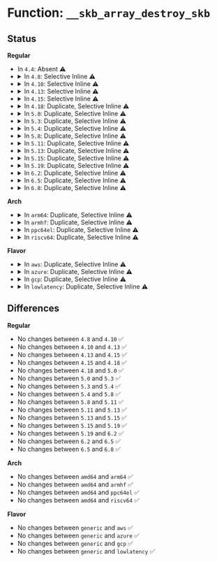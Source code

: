 # Function: <code>__skb_array_destroy_skb</code>

## Status
<b>Regular</b>
<ul>
<li>
In <code>4.4</code>: Absent ⚠️
</li>
<li>
<details>
<summary>In <code>4.8</code>: Selective Inline ⚠️</summary>

```c
void __skb_array_destroy_skb(void *ptr);
```

**Collision:** Unique Static

**Inline:** Selective

**Transformation:** False

**Instances:**

```
In drivers/net/tun.c (ffffffff8165068c)
Location: include/linux/skb_array.h:154
Inline: True
Inline callers:
  - drivers/net/tun.c:tun_queue_resize
  - drivers/net/tun.c:__tun_detach
```
**Symbols:**

```
ffffffff8164cd30-ffffffff8164cd40: __skb_array_destroy_skb (STB_LOCAL)
```
</details>
</li>
<li>
<details>
<summary>In <code>4.10</code>: Selective Inline ⚠️</summary>

```c
void __skb_array_destroy_skb(void *ptr);
```

**Collision:** Unique Static

**Inline:** Selective

**Transformation:** False

**Instances:**

```
In drivers/net/tun.c (ffffffff8168236b)
Location: include/linux/skb_array.h:154
Inline: True
Inline callers:
  - drivers/net/tun.c:tun_queue_resize
  - drivers/net/tun.c:__tun_detach
```
**Symbols:**

```
ffffffff8167ea70-ffffffff8167ea80: __skb_array_destroy_skb (STB_LOCAL)
```
</details>
</li>
<li>
<details>
<summary>In <code>4.13</code>: Selective Inline ⚠️</summary>

```c
void __skb_array_destroy_skb(void *ptr);
```

**Collision:** Unique Static

**Inline:** Selective

**Transformation:** False

**Instances:**

```
In drivers/net/tun.c (ffffffff816976b8)
Location: include/linux/skb_array.h:179
Inline: True
Inline callers:
  - drivers/net/tun.c:tun_device_event
  - drivers/net/tun.c:__tun_detach
```
**Symbols:**

```
ffffffff81693c50-ffffffff81693c60: __skb_array_destroy_skb (STB_LOCAL)
```
</details>
</li>
<li>
<details>
<summary>In <code>4.15</code>: Selective Inline ⚠️</summary>

```c
void __skb_array_destroy_skb(void *ptr);
```

**Collision:** Unique Static

**Inline:** Selective

**Transformation:** False

**Instances:**

```
In drivers/net/tun.c (ffffffff81702585)
Location: include/linux/skb_array.h:179
Inline: True
Inline callers:
  - drivers/net/tun.c:tun_device_event
```
**Symbols:**

```
ffffffff816fda80-ffffffff816fda90: __skb_array_destroy_skb (STB_LOCAL)
```
</details>
</li>
<li>
<details>
<summary>In <code>4.18</code>: Duplicate, Selective Inline ⚠️</summary>

```c
void __skb_array_destroy_skb(void *ptr);
```

**Collision:** Static Duplication

**Inline:** Selective

**Transformation:** False

**Instances:**

```
In drivers/net/tun.c (ffffffff8173b94f)
Location: include/linux/skb_array.h:189
Inline: True
Inline callers:
  - drivers/net/tun.c:tun_ptr_free
```
```
In net/sched/sch_generic.c (ffffffff818cc58f)
Location: include/linux/skb_array.h:189
Inline: True
Inline callers:
  - net/sched/sch_generic.c:pfifo_fast_change_tx_queue_len
```
**Symbols:**

```
ffffffff818cbb40-ffffffff818cbb50: __skb_array_destroy_skb (STB_LOCAL)
```
</details>
</li>
<li>
<details>
<summary>In <code>5.0</code>: Duplicate, Selective Inline ⚠️</summary>

```c
void __skb_array_destroy_skb(void *ptr);
```

**Collision:** Static Duplication

**Inline:** Selective

**Transformation:** False

**Instances:**

```
In drivers/net/tun.c (ffffffff8175f0af)
Location: include/linux/skb_array.h:189
Inline: True
Inline callers:
  - drivers/net/tun.c:tun_ptr_free
```
```
In net/sched/sch_generic.c (ffffffff818f77c2)
Location: include/linux/skb_array.h:189
Inline: True
Inline callers:
  - net/sched/sch_generic.c:pfifo_fast_change_tx_queue_len
```
**Symbols:**

```
ffffffff818f6e40-ffffffff818f6e50: __skb_array_destroy_skb (STB_LOCAL)
```
</details>
</li>
<li>
<details>
<summary>In <code>5.3</code>: Duplicate, Selective Inline ⚠️</summary>

```c
void __skb_array_destroy_skb(void *ptr);
```

**Collision:** Static Duplication

**Inline:** Selective

**Transformation:** False

**Instances:**

```
In drivers/net/tun.c (ffffffff8179c76f)
Location: include/linux/skb_array.h:185
Inline: True
Inline callers:
  - drivers/net/tun.c:tun_ptr_free
```
```
In net/sched/sch_generic.c (ffffffff81956daa)
Location: include/linux/skb_array.h:185
Inline: True
Inline callers:
  - net/sched/sch_generic.c:pfifo_fast_change_tx_queue_len
```
**Symbols:**

```
ffffffff81956570-ffffffff81956580: __skb_array_destroy_skb (STB_LOCAL)
```
</details>
</li>
<li>
<details>
<summary>In <code>5.4</code>: Duplicate, Selective Inline ⚠️</summary>

```c
void __skb_array_destroy_skb(void *ptr);
```

**Collision:** Static Duplication

**Inline:** Selective

**Transformation:** False

**Instances:**

```
In drivers/net/tun.c (ffffffff817c021f)
Location: include/linux/skb_array.h:185
Inline: True
Inline callers:
  - drivers/net/tun.c:tun_ptr_free
```
```
In net/sched/sch_generic.c (ffffffff8198d24a)
Location: include/linux/skb_array.h:185
Inline: True
Inline callers:
  - net/sched/sch_generic.c:pfifo_fast_change_tx_queue_len
```
**Symbols:**

```
ffffffff8198ca10-ffffffff8198ca20: __skb_array_destroy_skb (STB_LOCAL)
```
</details>
</li>
<li>
<details>
<summary>In <code>5.8</code>: Duplicate, Selective Inline ⚠️</summary>

```c
void __skb_array_destroy_skb(void *ptr);
```

**Collision:** Static Duplication

**Inline:** Selective

**Transformation:** False

**Instances:**

```
In drivers/net/tun.c (ffffffff8188efdb)
Location: include/linux/skb_array.h:185
Inline: True
Inline callers:
  - drivers/net/tun.c:tun_recvmsg
  - drivers/net/tun.c:tun_do_read
  - drivers/net/tun.c:__tun_detach
  - drivers/net/tun.c:tun_queue_purge
```
```
In net/sched/sch_generic.c (ffffffff81a644a0)
Location: include/linux/skb_array.h:185
Inline: True
```
**Symbols:**

```
ffffffff81a644a0-ffffffff81a644b0: __skb_array_destroy_skb (STB_LOCAL)
```
</details>
</li>
<li>
<details>
<summary>In <code>5.11</code>: Duplicate, Selective Inline ⚠️</summary>

```c
void __skb_array_destroy_skb(void *ptr);
```

**Collision:** Static Duplication

**Inline:** Selective

**Transformation:** False

**Instances:**

```
In drivers/net/tun.c (ffffffff8189cf00)
Location: include/linux/skb_array.h:185
Inline: True
Inline callers:
  - drivers/net/tun.c:tun_recvmsg
  - drivers/net/tun.c:tun_do_read
  - drivers/net/tun.c:__tun_detach
  - drivers/net/tun.c:tun_queue_purge
```
```
In net/sched/sch_generic.c (ffffffff81a6c5e0)
Location: include/linux/skb_array.h:185
Inline: True
```
**Symbols:**

```
ffffffff81a6c5e0-ffffffff81a6c5f0: __skb_array_destroy_skb (STB_LOCAL)
```
</details>
</li>
<li>
<details>
<summary>In <code>5.13</code>: Duplicate, Selective Inline ⚠️</summary>

```c
void __skb_array_destroy_skb(void *ptr);
```

**Collision:** Static Duplication

**Inline:** Selective

**Transformation:** False

**Instances:**

```
In drivers/net/tun.c (ffffffff8187f580)
Location: include/linux/skb_array.h:185
Inline: True
Inline callers:
  - drivers/net/tun.c:tun_recvmsg
  - drivers/net/tun.c:tun_do_read
  - drivers/net/tun.c:__tun_detach
  - drivers/net/tun.c:tun_queue_purge
```
```
In net/sched/sch_generic.c (ffffffff81a54d70)
Location: include/linux/skb_array.h:185
Inline: True
```
**Symbols:**

```
ffffffff81a54d70-ffffffff81a54d80: __skb_array_destroy_skb (STB_LOCAL)
```
</details>
</li>
<li>
<details>
<summary>In <code>5.15</code>: Duplicate, Selective Inline ⚠️</summary>

```c
void __skb_array_destroy_skb(void *ptr);
```

**Collision:** Static Duplication

**Inline:** Selective

**Transformation:** False

**Instances:**

```
In drivers/net/tun.c (ffffffff819113df)
Location: include/linux/skb_array.h:185
Inline: True
Inline callers:
  - drivers/net/tun.c:tun_recvmsg
  - drivers/net/tun.c:tun_do_read
  - drivers/net/tun.c:__tun_detach
  - drivers/net/tun.c:tun_queue_purge
```
```
In net/sched/sch_generic.c (ffffffff81b0d9f0)
Location: include/linux/skb_array.h:185
Inline: True
```
**Symbols:**

```
ffffffff81b0d9f0-ffffffff81b0da00: __skb_array_destroy_skb (STB_LOCAL)
```
</details>
</li>
<li>
<details>
<summary>In <code>5.19</code>: Duplicate, Selective Inline ⚠️</summary>

```c
void __skb_array_destroy_skb(void *ptr);
```

**Collision:** Static Duplication

**Inline:** Selective

**Transformation:** False

**Instances:**

```
In drivers/net/tun.c (ffffffff81a64288)
Location: include/linux/skb_array.h:185
Inline: True
Inline callers:
  - drivers/net/tun.c:tun_recvmsg
  - drivers/net/tun.c:tun_do_read
  - drivers/net/tun.c:__tun_detach
  - drivers/net/tun.c:tun_queue_purge
```
```
In net/sched/sch_generic.c (ffffffff81c94ad0)
Location: include/linux/skb_array.h:185
Inline: True
```
**Symbols:**

```
ffffffff81c94ad0-ffffffff81c94aed: __skb_array_destroy_skb (STB_LOCAL)
```
</details>
</li>
<li>
<details>
<summary>In <code>6.2</code>: Duplicate, Selective Inline ⚠️</summary>

```c
void __skb_array_destroy_skb(void *ptr);
```

**Collision:** Static Duplication

**Inline:** Selective

**Transformation:** False

**Instances:**

```
In drivers/net/tun.c (ffffffff81bef4d8)
Location: include/linux/skb_array.h:185
Inline: True
Inline callers:
  - drivers/net/tun.c:tun_recvmsg
  - drivers/net/tun.c:tun_do_read
  - drivers/net/tun.c:__tun_detach
  - drivers/net/tun.c:tun_queue_purge
```
```
In net/sched/sch_generic.c (ffffffff81e50520)
Location: include/linux/skb_array.h:185
Inline: True
```
**Symbols:**

```
ffffffff81e50520-ffffffff81e5053d: __skb_array_destroy_skb (STB_LOCAL)
```
</details>
</li>
<li>
<details>
<summary>In <code>6.5</code>: Duplicate, Selective Inline ⚠️</summary>

```c
void __skb_array_destroy_skb(void *ptr);
```

**Collision:** Static Duplication

**Inline:** Selective

**Transformation:** False

**Instances:**

```
In drivers/net/tun.c (ffffffff81c475b8)
Location: include/linux/skb_array.h:185
Inline: True
Inline callers:
  - drivers/net/tun.c:tun_recvmsg
  - drivers/net/tun.c:tun_do_read
  - drivers/net/tun.c:__tun_detach
  - drivers/net/tun.c:tun_queue_purge
```
```
In net/sched/sch_generic.c (ffffffff81eabcc0)
Location: include/linux/skb_array.h:185
Inline: True
```
**Symbols:**

```
ffffffff81eabcc0-ffffffff81eabcdd: __skb_array_destroy_skb (STB_LOCAL)
```
</details>
</li>
<li>
<details>
<summary>In <code>6.8</code>: Duplicate, Selective Inline ⚠️</summary>

```c
void __skb_array_destroy_skb(void *ptr);
```

**Collision:** Static Duplication

**Inline:** Selective

**Transformation:** False

**Instances:**

```
In drivers/net/tun.c (ffffffff81cfceb8)
Location: include/linux/skb_array.h:185
Inline: True
Inline callers:
  - drivers/net/tun.c:tun_recvmsg
  - drivers/net/tun.c:tun_do_read
  - drivers/net/tun.c:__tun_detach
  - drivers/net/tun.c:tun_queue_purge
```
```
In net/sched/sch_generic.c (ffffffff81f6e760)
Location: include/linux/skb_array.h:185
Inline: True
```
**Symbols:**

```
ffffffff81f6e760-ffffffff81f6e77d: __skb_array_destroy_skb (STB_LOCAL)
```
</details>
</li>
</ul>
<b>Arch</b>
<ul>
<li>
<details>
<summary>In <code>arm64</code>: Duplicate, Selective Inline ⚠️</summary>

```c
void __skb_array_destroy_skb(void *ptr);
```

**Collision:** Static Duplication

**Inline:** Selective

**Transformation:** False

**Instances:**

```
In drivers/net/tun.c (ffff8000109da9c4)
Location: include/linux/skb_array.h:185
Inline: True
Inline callers:
  - drivers/net/tun.c:tun_ptr_free
```
```
In net/sched/sch_generic.c (ffff800010c37740)
Location: include/linux/skb_array.h:185
Inline: True
```
**Symbols:**

```
ffff800010c37740-ffff800010c3776c: __skb_array_destroy_skb (STB_LOCAL)
```
</details>
</li>
<li>
<details>
<summary>In <code>armhf</code>: Duplicate, Selective Inline ⚠️</summary>

```c
void __skb_array_destroy_skb(void *ptr);
```

**Collision:** Static Duplication

**Inline:** Selective

**Transformation:** False

**Instances:**

```
In drivers/net/tun.c (c0ac141c)
Location: include/linux/skb_array.h:185
Inline: True
Inline callers:
  - drivers/net/tun.c:tun_ptr_free
```
```
In net/sched/sch_generic.c (c0d4adf4)
Location: include/linux/skb_array.h:185
Inline: True
Inline callers:
  - net/sched/sch_generic.c:pfifo_fast_change_tx_queue_len
```
**Symbols:**

```
c0d4a220-c0d4a23c: __skb_array_destroy_skb (STB_LOCAL)
```
</details>
</li>
<li>
<details>
<summary>In <code>ppc64el</code>: Duplicate, Selective Inline ⚠️</summary>

```c
void __skb_array_destroy_skb(void *ptr);
```

**Collision:** Static Duplication

**Inline:** Selective

**Transformation:** False

**Instances:**

```
In drivers/net/tun.c (c000000000a9c97c)
Location: include/linux/skb_array.h:185
Inline: True
Inline callers:
  - drivers/net/tun.c:tun_ptr_free
```
```
In net/sched/sch_generic.c (c000000000d306c0)
Location: include/linux/skb_array.h:185
Inline: True
Inline callers:
  - net/sched/sch_generic.c:pfifo_fast_change_tx_queue_len
```
**Symbols:**

```
c000000000d2fe00-c000000000d2fe34: __skb_array_destroy_skb (STB_LOCAL)
```
</details>
</li>
<li>
<details>
<summary>In <code>riscv64</code>: Duplicate, Selective Inline ⚠️</summary>

```c
void __skb_array_destroy_skb(void *ptr);
```

**Collision:** Static Duplication

**Inline:** Selective

**Transformation:** False

**Instances:**

```
In drivers/net/tun.c (ffffffe0006257aa)
Location: include/linux/skb_array.h:185
Inline: True
Inline callers:
  - drivers/net/tun.c:tun_ptr_free
```
```
In net/sched/sch_generic.c (ffffffe0007a9bf8)
Location: include/linux/skb_array.h:185
Inline: True
Inline callers:
  - net/sched/sch_generic.c:pfifo_fast_change_tx_queue_len
```
**Symbols:**

```
ffffffe0007a934a-ffffffe0007a9374: __skb_array_destroy_skb (STB_LOCAL)
```
</details>
</li>
</ul>
<b>Flavor</b>
<ul>
<li>
<details>
<summary>In <code>aws</code>: Duplicate, Selective Inline ⚠️</summary>

```c
void __skb_array_destroy_skb(void *ptr);
```

**Collision:** Static Duplication

**Inline:** Selective

**Transformation:** False

**Instances:**

```
In drivers/net/tun.c (ffffffff81784cef)
Location: include/linux/skb_array.h:185
Inline: True
Inline callers:
  - drivers/net/tun.c:tun_ptr_free
```
```
In net/sched/sch_generic.c (ffffffff8192d0ba)
Location: include/linux/skb_array.h:185
Inline: True
Inline callers:
  - net/sched/sch_generic.c:pfifo_fast_change_tx_queue_len
```
**Symbols:**

```
ffffffff8192c880-ffffffff8192c890: __skb_array_destroy_skb (STB_LOCAL)
```
</details>
</li>
<li>
<details>
<summary>In <code>azure</code>: Duplicate, Selective Inline ⚠️</summary>

```c
void __skb_array_destroy_skb(void *ptr);
```

**Collision:** Static Duplication

**Inline:** Selective

**Transformation:** False

**Instances:**

```
In drivers/net/tun.c (ffffffff8176463f)
Location: include/linux/skb_array.h:185
Inline: True
Inline callers:
  - drivers/net/tun.c:tun_ptr_free
```
```
In net/sched/sch_generic.c (ffffffff818e6bba)
Location: include/linux/skb_array.h:185
Inline: True
Inline callers:
  - net/sched/sch_generic.c:pfifo_fast_change_tx_queue_len
```
**Symbols:**

```
ffffffff818e6380-ffffffff818e6390: __skb_array_destroy_skb (STB_LOCAL)
```
</details>
</li>
<li>
<details>
<summary>In <code>gcp</code>: Duplicate, Selective Inline ⚠️</summary>

```c
void __skb_array_destroy_skb(void *ptr);
```

**Collision:** Static Duplication

**Inline:** Selective

**Transformation:** False

**Instances:**

```
In drivers/net/tun.c (ffffffff817b509f)
Location: include/linux/skb_array.h:185
Inline: True
Inline callers:
  - drivers/net/tun.c:tun_ptr_free
```
```
In net/sched/sch_generic.c (ffffffff8197e24a)
Location: include/linux/skb_array.h:185
Inline: True
Inline callers:
  - net/sched/sch_generic.c:pfifo_fast_change_tx_queue_len
```
**Symbols:**

```
ffffffff8197da10-ffffffff8197da20: __skb_array_destroy_skb (STB_LOCAL)
```
</details>
</li>
<li>
<details>
<summary>In <code>lowlatency</code>: Duplicate, Selective Inline ⚠️</summary>

```c
void __skb_array_destroy_skb(void *ptr);
```

**Collision:** Static Duplication

**Inline:** Selective

**Transformation:** False

**Instances:**

```
In drivers/net/tun.c (ffffffff817cf06f)
Location: include/linux/skb_array.h:185
Inline: True
Inline callers:
  - drivers/net/tun.c:tun_ptr_free
```
```
In net/sched/sch_generic.c (ffffffff819a0a4b)
Location: include/linux/skb_array.h:185
Inline: True
Inline callers:
  - net/sched/sch_generic.c:pfifo_fast_change_tx_queue_len
```
**Symbols:**

```
ffffffff8199ff80-ffffffff8199ff90: __skb_array_destroy_skb (STB_LOCAL)
```
</details>
</li>
</ul>

## Differences
<b>Regular</b>
<ul>
<li>
No changes between <code>4.8</code> and <code>4.10</code> ✅
</li>
<li>
No changes between <code>4.10</code> and <code>4.13</code> ✅
</li>
<li>
No changes between <code>4.13</code> and <code>4.15</code> ✅
</li>
<li>
No changes between <code>4.15</code> and <code>4.18</code> ✅
</li>
<li>
No changes between <code>4.18</code> and <code>5.0</code> ✅
</li>
<li>
No changes between <code>5.0</code> and <code>5.3</code> ✅
</li>
<li>
No changes between <code>5.3</code> and <code>5.4</code> ✅
</li>
<li>
No changes between <code>5.4</code> and <code>5.8</code> ✅
</li>
<li>
No changes between <code>5.8</code> and <code>5.11</code> ✅
</li>
<li>
No changes between <code>5.11</code> and <code>5.13</code> ✅
</li>
<li>
No changes between <code>5.13</code> and <code>5.15</code> ✅
</li>
<li>
No changes between <code>5.15</code> and <code>5.19</code> ✅
</li>
<li>
No changes between <code>5.19</code> and <code>6.2</code> ✅
</li>
<li>
No changes between <code>6.2</code> and <code>6.5</code> ✅
</li>
<li>
No changes between <code>6.5</code> and <code>6.8</code> ✅
</li>
</ul>
<b>Arch</b>
<ul>
<li>
No changes between <code>amd64</code> and <code>arm64</code> ✅
</li>
<li>
No changes between <code>amd64</code> and <code>armhf</code> ✅
</li>
<li>
No changes between <code>amd64</code> and <code>ppc64el</code> ✅
</li>
<li>
No changes between <code>amd64</code> and <code>riscv64</code> ✅
</li>
</ul>
<b>Flavor</b>
<ul>
<li>
No changes between <code>generic</code> and <code>aws</code> ✅
</li>
<li>
No changes between <code>generic</code> and <code>azure</code> ✅
</li>
<li>
No changes between <code>generic</code> and <code>gcp</code> ✅
</li>
<li>
No changes between <code>generic</code> and <code>lowlatency</code> ✅
</li>
</ul>
